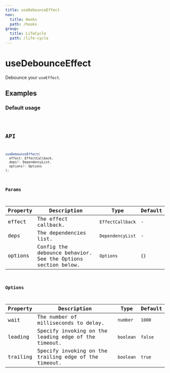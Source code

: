 ```yaml
---
title: useDebounceEffect
nav:
  title: Hooks
  path: /hooks
group:
  title: LifeCycle
  path: /life-cycle
---
```


# useDebounceEffect

<Tag lang="en-US" tags="ssr&crossPlatform"></Tag>

Debounce your `useEffect`.

## Examples

### Default usage

<code src="./demo/demo1.tsx" />

## API

```typescript
useDebounceEffect(
  effect: EffectCallback,
  deps?: DependencyList,
  options?: Options
);
```

### Params

| Property | Description                                                  | Type             | Default |
|----------|--------------------------------------------------------------|------------------|---------|
| effect   | The effect callback.                                         | `EffectCallback` | -       |
| deps     | The dependencies list.                                       | `DependencyList` | -       |
| options  | Config the debounce behavior. See the Options section below. | `Options`        | `{}`    |

### Options

| Property | Description                                           | Type      | Default |
|----------|-------------------------------------------------------|-----------|---------|
| wait     | The number of milliseconds to delay.                  | `number`  | `1000`  |
| leading  | Specify invoking on the leading edge of the timeout.  | `boolean` | `false` |
| trailing | Specify invoking on the trailing edge of the timeout. | `boolean` | `true`  |

